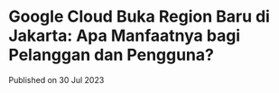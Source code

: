 # Google Cloud Buka Region Baru di Jakarta: Apa Manfaatnya bagi Pelanggan dan Pengguna?

Published on 30 Jul 2023
